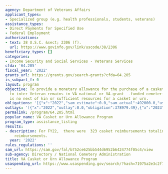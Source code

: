 ```yaml
---
agency: Department of Veterans Affairs
applicant_types:
- Specialized group (e.g. health professionals, students, veterans)
assistance_types:
- Direct Payments for Specified Use
- Federal Employment
authorizations:
- text: 38 U.S.C. &sect; 2306 (f).
  url: https://www.govinfo.gov/link/uscode/38/2306
beneficiary_types: []
categories:
- Income Security and Social Services - Veterans Services
cfda: '64.205'
fiscal_year: '2022'
grants_url: https://grants.gov/search-grants?cfda=64.205
is_subpart_f: 0
layout: program
objective: To provide a monetary allowance for the purchase of a casket or urn used
  to inter Veteran remains in VA national or VA-grant  -funded cemeteries when there
  is no next of kin or sufficient resources for a casket or urn.
obligations: '[{"x":"2022","sam_estimate":0.0,"sam_actual":492000.0,"usa_spending_actual":378979.49},{"x":"2023","sam_estimate":500000.0,"sam_actual":0.0,"usa_spending_actual":224418.18},{"x":"2024","sam_estimate":500000.0,"sam_actual":0.0,"usa_spending_actual":348794.49}]'
outlays: '[{"x":"2022","outlay":0.0,"obligation":378979.49},{"x":"2023","outlay":0.0,"obligation":224418.18},{"x":"2024","outlay":0.0,"obligation":348794.49}]'
permalink: /program/64.205.html
popular_name: VA Casket or Urn Allowance Program
program_type: assistance_listing
results:
- description: For FY22,  there were  323 casket reimbursements totaling  and 10 urn
    reimbursements.
  year: '2022'
rules_regulations: ''
sam_url: https://sam.gov/fal/b752ce625bb544d6952b6424774f05c4/view
sub-agency: Directory / National Cemetery Administration
title: VA Casket or Urn Allowance Program
usaspending_url: https://www.usaspending.gov/search/?hash=71975a2e3c2f788eca3c2dea7a342e74
---
```

